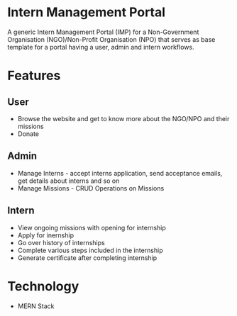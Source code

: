 # Intern Management Portal
A generic Intern Management Portal (IMP) for a Non-Government Organisation (NGO)/Non-Profit Organisation (NPO) that serves as base template for a portal having a 
user, admin and intern workflows.

# Features
## User
- Browse the website and get to know more about the NGO/NPO and their missions
- Donate

## Admin
- Manage Interns - accept interns application, send acceptance emails, get details about interns and so on
- Manage Missions - CRUD Operations on Missions


## Intern
- View ongoing missions with opening for internship
- Apply for inernship
- Go over history of internships
- Complete various steps included in the internship
- Generate certificate after completing internship


# Technology
- MERN Stack

